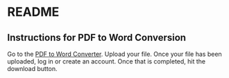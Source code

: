 # README

## Instructions for PDF to Word Conversion
Go to the [PDF to Word Converter](https://www.adobe.com/acrobat/online/pdf-to-word.html). Upload your file. Once your file has been uploaded, log in or create an account. Once that is completed, hit the download button.